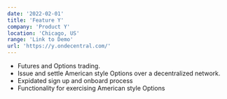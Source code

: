 ```yaml
---
date: '2022-02-01'
title: 'Feature Y'
company: 'Product Y'
location: 'Chicago, US'
range: 'Link to Demo'
url: 'https://y.ondecentral.com/'
---
```


- Futures and Options trading.
- Issue and settle American style Options over a decentralized network.
- Expidated sign up and onboard process
- Functionality for exercising American style Options
